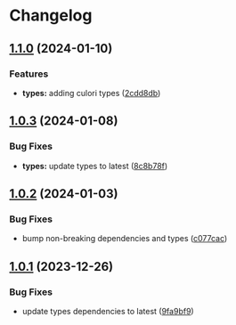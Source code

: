 # Changelog

## [1.1.0](https://github.com/aversini/dev-dependencies/compare/dev-dependencies-types-v1.0.3...dev-dependencies-types-v1.1.0) (2024-01-10)


### Features

* **types:** adding culori types ([2cdd8db](https://github.com/aversini/dev-dependencies/commit/2cdd8dbd3576fc0dab22c62d10e9eb71943d5a5a))

## [1.0.3](https://github.com/aversini/dev-dependencies/compare/dev-dependencies-types-v1.0.2...dev-dependencies-types-v1.0.3) (2024-01-08)


### Bug Fixes

* **types:** update types to latest ([8c8b78f](https://github.com/aversini/dev-dependencies/commit/8c8b78f1b36706b2c94af7f559fa8a879e7ee1a7))

## [1.0.2](https://github.com/aversini/dev-dependencies/compare/dev-dependencies-types-v1.0.1...dev-dependencies-types-v1.0.2) (2024-01-03)


### Bug Fixes

* bump non-breaking dependencies and types ([c077cac](https://github.com/aversini/dev-dependencies/commit/c077caca0f7600a9c0c0093b7aa5b36a50cb9e8a))

## [1.0.1](https://github.com/aversini/dev-dependencies/compare/dev-dependencies-types-v1.0.0...dev-dependencies-types-v1.0.1) (2023-12-26)


### Bug Fixes

* update types dependencies to latest ([9fa9bf9](https://github.com/aversini/dev-dependencies/commit/9fa9bf911e824445d253d65640fc45f227e1417c))
